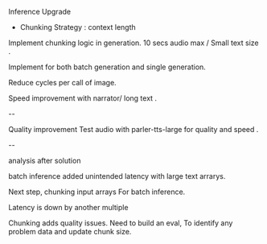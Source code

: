 
Inference Upgrade 


- Chunking Strategy : context length 

Implement chunking logic in generation.
10 secs audio max / 
Small text size .

Implement for both batch generation and single generation. 

Reduce cycles per call of image. 

Speed improvement with narrator/ long text .

-- 

Quality improvement 
Test audio with parler-tts-large for quality and speed .


-- 


analysis after solution

batch inference added unintended latency with large text arrarys.

Next step, chunking input arrays 
For batch inference. 

Latency is down by another multiple 

Chunking adds quality issues. 
Need to build an eval,
To identify any problem data and update chunk size.